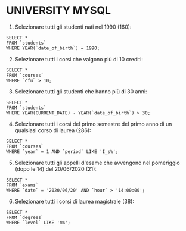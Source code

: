 # UNIVERSITY MYSQL

1) Selezionare tutti gli studenti nati nel 1990 (160): 
  ```
  SELECT *
  FROM `students`
  WHERE YEAR(`date_of_birth`) = 1990;
  ```

2) Selezionare tutti i corsi che valgono più di 10 crediti:
  ```
  SELECT * 
  FROM `courses`
  WHERE `cfu` > 10;
  ```

3) Selezionare tutti gli studenti che hanno più di 30 anni:
  ```
  SELECT * 
  FROM `students`
  WHERE YEAR(CURRENT_DATE) - YEAR(`date_of_birth`) > 30;
  ```

4) Selezionare tutti i corsi del primo semestre del primo anno di un qualsiasi corso di laurea (286):
  ```
  SELECT * 
  FROM `courses`
  WHERE `year` = 1 AND `period` LIKE 'I_s%';
  ```

5) Selezionare tutti gli appelli d'esame che avvengono nel pomeriggio (dopo le 14) del 20/06/2020 (21):
  ```
  SELECT *
  FROM `exams`
  WHERE `date` = '2020/06/20' AND `hour` > '14:00:00';
  ```

6) Selezionare tutti i corsi di laurea magistrale (38):
  ```
  SELECT * 
  FROM `degrees`
  WHERE `level` LIKE 'm%';
  ```